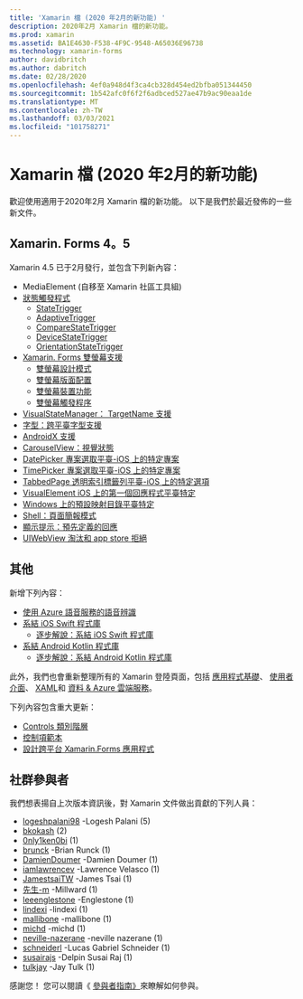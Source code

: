 ```yaml
---
title: 'Xamarin 檔 (2020 年2月的新功能) '
description: 2020年2月 Xamarin 檔的新功能。
ms.prod: xamarin
ms.assetid: BA1E4630-F538-4F9C-9548-A65036E96738
ms.technology: xamarin-forms
author: davidbritch
ms.author: dabritch
ms.date: 02/28/2020
ms.openlocfilehash: 4ef0a948d4f3ca4cb328d454ed2bfba051344450
ms.sourcegitcommit: 1b542afc0f6f2f6adbced527ae47b9ac90eaa1de
ms.translationtype: MT
ms.contentlocale: zh-TW
ms.lasthandoff: 03/03/2021
ms.locfileid: "101758271"
---
```

# <a name="xamarin-docs-whats-new-february-2020"></a>Xamarin 檔 (2020 年2月的新功能) 

歡迎使用適用于2020年2月 Xamarin 檔的新功能。 以下是我們於最近發佈的一些新文件。

## <a name="xamarinforms-45"></a>Xamarin. Forms 4。5

Xamarin 4.5 已于2月發行，並包含下列新內容：

- MediaElement (自移至 Xamarin 社區工具組) 
- [狀態觸發程式](~/xamarin-forms/app-fundamentals/triggers.md#state-triggers)
  - [StateTrigger](~/xamarin-forms/app-fundamentals/triggers.md#state-trigger)
  - [AdaptiveTrigger](~/xamarin-forms/app-fundamentals/triggers.md#adaptive-trigger)
  - [CompareStateTrigger](~/xamarin-forms/app-fundamentals/triggers.md#compare-state-trigger)
  - [DeviceStateTrigger](~/xamarin-forms/app-fundamentals/triggers.md#device-state-trigger)
  - [OrientationStateTrigger](~/xamarin-forms/app-fundamentals/triggers.md#orientation-state-trigger)
- [Xamarin. Forms 雙螢幕支援](~/xamarin-forms/app-fundamentals/dual-screen/index.md)
  - [雙螢幕設計模式](~/xamarin-forms/app-fundamentals/dual-screen/design-patterns.md)
  - [雙螢幕版面配置](~/xamarin-forms/app-fundamentals/dual-screen/twopaneview.md)
  - [雙螢幕裝置功能](~/xamarin-forms/app-fundamentals/dual-screen/dual-screen-info.md)
  - [雙螢幕觸發程序](~/xamarin-forms/app-fundamentals/dual-screen/triggers.md)  
- [VisualStateManager： TargetName 支援](~/xamarin-forms/user-interface/visual-state-manager.md#set-state-on-multiple-elements)
- [字型：跨平臺字型支援](~/xamarin-forms/user-interface/text/fonts.md#set-the-font-family)
- [AndroidX 支援](~/xamarin-forms/platform/android/androidx-migration.md)
- [CarouselView：視覺狀態](~/xamarin-forms/user-interface/carouselview/interaction.md#define-visual-states)
- [DatePicker 專案選取平臺-iOS 上的特定專案](~/xamarin-forms/platform/ios/datepicker-selection.md)
- [TimePicker 專案選取平臺-iOS 上的特定專案](~/xamarin-forms/platform/ios/timepicker-selection.md)
- [TabbedPage 透明索引標籤列平臺-iOS 上的特定選項](~/xamarin-forms/platform/ios/tabbedpage-translucent-tabbar.md)
- [VisualElement iOS 上的第一個回應程式平臺特定](~/xamarin-forms/platform/ios/visualelement-first-responder.md)
- [Windows 上的預設映射目錄平臺特定](~/xamarin-forms/platform/windows/default-image-directory.md)
- [Shell：頁面簡報模式](~/xamarin-forms/app-fundamentals/shell/pages.md#set-page-presentation-mode)
- [顯示提示：預先定義的回應](~/xamarin-forms/user-interface/pop-ups.md#display-a-prompt)
- [UIWebView 淘汰和 app store 拒絕](~/xamarin-forms/user-interface/webview.md#uiwebview-deprecation-and-app-store-rejection-itms-90809)

## <a name="other"></a>其他

新增下列內容：

- [使用 Azure 語音服務的語音辨識](~/xamarin-forms/data-cloud/azure-cognitive-services/speech-recognition.md)
- [系結 iOS Swift 程式庫](~/ios/platform/binding-swift/index.md)
  - [逐步解說：系結 iOS Swift 程式庫](~/ios/platform/binding-swift/walkthrough.md)
- [系結 Android Kotlin 程式庫](~/android/platform/binding-kotlin-library/index.md)
  - [逐步解說：系結 Android Kotlin 程式庫](~/android/platform/binding-kotlin-library/walkthrough.md)

此外，我們也會重新整理所有的 Xamarin 登陸頁面，包括 [應用程式基礎](~/xamarin-forms/app-fundamentals/index.yml)、 [使用者介面](~/xamarin-forms/user-interface/index.yml)、 [XAML](~/xamarin-forms/xaml/index.yml)和 [資料 & Azure 雲端服務](~/xamarin-forms/data-cloud/index.yml)。

下列內容包含重大更新：

- [Controls 類別階層](~/xamarin-forms/internals/class-hierarchy.md)
- [控制項範本](~/xamarin-forms/app-fundamentals/templates/control-template.md)
- [設計跨平台 Xamarin.Forms 應用程式](~/get-started/quickstarts/styling.md)

## <a name="community-contributors"></a>社群參與者

我們想表揚自上次版本資訊後，對 Xamarin 文件做出貢獻的下列人員：

- [logeshpalani98](https://github.com/logeshpalani98) -Logesh Palani (5) 
- [bkokash](https://github.com/bkokash) (2) 
- [0nly1ken0bi](https://github.com/0nly1ken0bi) (1) 
- [brunck](https://github.com/brunck) -Brian Runck (1) 
- [DamienDoumer](https://github.com/DamienDoumer) -Damien Doumer (1) 
- [iamlawrencev](https://github.com/iamlawrencev) -Lawrence Velasco (1) 
- [JamestsaiTW](https://github.com/JamestsaiTW) -James Tsai (1) 
- [先生-m](https://github.com/lee-m) -Millward (1) 
- [leeenglestone](https://github.com/leeenglestone) -Englestone (1) 
- [lindexi](https://github.com/lindexi) -lindexi (1) 
- [mallibone](https://github.com/mallibone) -mallibone (1) 
- [michd](https://github.com/michd) -michd (1) 
- [neville-nazerane](https://github.com/neville-nazerane) -neville nazerane (1) 
- [schneiderl](https://github.com/schneiderl) -Lucas Gabriel Schneider (1) 
- [susairajs](https://github.com/susairajs) -Delpin Susai Raj (1) 
- [tulkjay](https://github.com/tulkjay) -Jay Tulk (1) 

感謝您！ 您可以閱讀《 [參與者指南》](https://github.com/MicrosoftDocs/xamarin-docs/blob/live/CONTRIBUTING.md)來瞭解如何參與。
